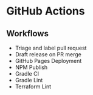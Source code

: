 # GitHub Actions

## Workflows

- Triage and label pull request
- Draft release on PR merge
- GitHub Pages Deployment
- NPM Publish
- Gradle CI
- Gradle Lint
- Terraform Lint
